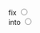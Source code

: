 fix  <input type=radio name=choice id=choice{{forloop.counter}} value=choice.id>  
into <input type=radio name=choice id=choice{{forloop.counter}} value={{choice.id}}>

